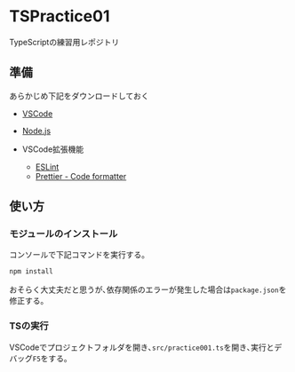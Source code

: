 # TSPractice01

TypeScriptの練習用レポジトリ

## 準備

あらかじめ下記をダウンロードしておく

- [VSCode](https://code.visualstudio.com/)
- [Node.js](https://nodejs.org/en/download/prebuilt-installer)

- VSCode拡張機能
  - [ESLint](https://marketplace.visualstudio.com/items?itemName=dbaeumer.vscode-eslint)
  - [Prettier - Code formatter](https://marketplace.visualstudio.com/items?itemName=esbenp.prettier-vscode)

## 使い方

### モジュールのインストール

コンソールで下記コマンドを実行する｡

```bash
npm install
```

おそらく大丈夫だと思うが､依存関係のエラーが発生した場合は`package.json`を修正する｡

### TSの実行

VSCodeでプロジェクトフォルダを開き､`src/practice001.ts`を開き､実行とデバッグ`F5`をする｡
